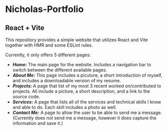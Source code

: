 # Nicholas-Portfolio
## React + Vite

This repository provides a simple website that utilizes React and Vite together with HMR and some ESLint rules.

Currently, it only offers 5 different pages:

- ***Home:*** The main page for the website. Includes a navigation bar to switch between the different available pages.
- ***About Me:*** This page includes a picuture, a short introduction of myself, and includes a downloadable version of my resume.
- ***Projects:*** A page that list of my most 3 recent worked on/contributed to projects. All include a picture, a short description, and a link to the source code.
- ***Services:*** A page that lists all of the services and technical skills I know and able to do. Each skill includes a photo as well.
- ***Contact Me:*** A page to allow the user to be able to send me a message. (Currently does not send me a message, however it does capture the information and save it.)